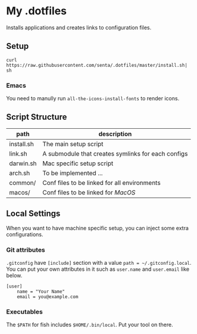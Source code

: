 # My .dotfiles

Installs applications and creates links to configuration files.


## Setup

```
curl https://raw.githubusercontent.com/senta/.dotfiles/master/install.sh| sh
```

### Emacs

You need to manully run `all-the-icons-install-fonts` to render icons.

## Script Structure

| path       | description                                        |
|------------|----------------------------------------------------|
| install.sh | The main setup script                              |
| link.sh    | A submodule that creates symlinks for each configs |
| darwin.sh  | Mac specific setup script                          |
| arch.sh    | To be implemented ...                              |
| common/    | Conf files to be linked for all environments       |
| macos/     | Conf files to be linked for _MacOS_                |



## Local Settings

When you want to have machine specific setup, you can inject some extra configurations.


### Git attributes

`.gitconfig` have `[include]` section with a value `path = ~/.gitconfig.local`. You can put your own attributes in it such as `user.name` and `user.email` like below.

```
[user]
    name = "Your Name"
    email = you@example.com
```

### Executables

The `$PATH` for fish includes `$HOME/.bin/local`. Put your tool on there.

